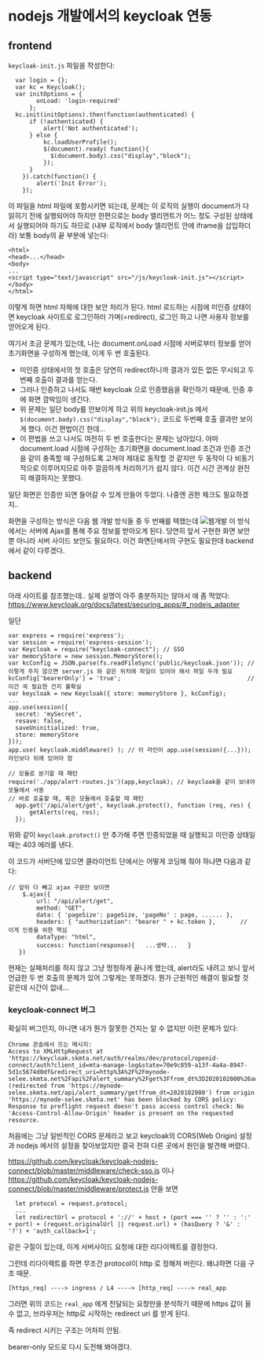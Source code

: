 # nodejs 개발에서의 keycloak 연동

## frontend

```keycloak-init.js``` 파일을 작성한다:
```
  var login = {};
  var kc = Keycloak();
  var initOptions = {
        onLoad: 'login-required'
      };
  kc.init(initOptions).then(function(authenticated) {
      if (!authenticated) {
          alert('Not authenticated');
      } else {
          kc.loadUserProfile();
          $(document).ready( function(){
            $(document.body).css("display","block");
          });
      }
    }).catch(function() {
        alert('Init Error');
    });
```
이 파일을 html 파일에 포함시키면 되는데, 문제는 이 로직의 실행이 document가 다 읽히기 전에 실행되어야 하지만 한편으로는 body 엘리먼트가 어느 정도 구성된 상태에서 실행되어야 하기도 하므로 (내부 로직에서 body 엘리먼트 안에 iframe을 삽입하더라) 보통 body의 끝 부분에 넣는다:
```
<html>
<head>...</head>
<body>
...
<script type="text/javascript" src="/js/keycloak-init.js"></script>
</body>
</html>
```

이렇게 하면 html 자체에 대한 보안 처리가 된다. html 로드하는 시점에 미인증 상태이면 keycloak 사이트로 로그인하러 가며(=redirect),
로그인 하고 나면 사용자 정보를 얻어오게 된다.

여기서 조금 문제가 있는데, 나는 document.onLoad 시점에 서버로부터 정보를 얻어 초기화면을 구성하게 했는데, 이게 두 번 호출된다.
* 미인증 상태에서의 첫 호출은 당연히 redirect하니까 결과가 있든 없든 무시되고 두번째 호출이 결과를 얻는다.
* 그러나 인증하고 나서도 매번 keycloak 으로 인증했음을 확인하기 때문에, 인증 후에 화면 깜박임이 생긴다.
* 위 문제는 일단 body를 안보이게 하고 위의 keycloak-init.js 에서 ```$(document.body).css("display","block");``` 코드로 
  두번째 호출 결과만 보이게 했다. 이건 편법이긴 한데...
* 이 편법을 쓰고 나서도 여전히 두 번 호출한다는 문제는 남아있다. 아마 document.load 시점에 구성하는 초기화면을 
  document.load 조건과 인증 조건을 같이 충족할 때 구성하도록 고쳐야 제대로 동작할 것 같지만 두 동작이 다 비동기적으로 이루어지므로
  아주 깔끔하게 처리하기가 쉽지 않다. 이건 시간 관계상 완전히 해결하지는 못했다.

일단 화면은 인증만 되면 들어갈 수 있게 만들어 두었다. 나중엔 권한 체크도 필요하겠지..

화면을 구성하는 방식은 다음 웹 개발 방식들 중 두 번째를 택했는데
![웹개발](https://github.com/anabaral/aws-etude/blob/master/img/web_dev_diagram.svg)
이 방식에서는 서버에 Ajax를 통해 주요 정보를 받아오게 된다.
당연히 앞서 구현한 화면 보안 뿐 아니라 서버 사이드 보안도 필요하다. 이건 화면단에서의 구현도 필요한데 backend에서 같이 다루겠다.

## backend 

아래 사이트를 참조했는데.. 실제 설명이 아주 충분하지는 않아서 애 좀 먹었다:
https://www.keycloak.org/docs/latest/securing_apps/#_nodejs_adapter

일단 
```
var express = require('express');
var session = require('express-session');
var Keycloak = require("keycloak-connect"); // SSO
var memoryStore = new session.MemoryStore();
var kcConfig = JSON.parse(fs.readFileSync('public/keycloak.json')); // 이렇게 주지 않으면 server.js 와 같은 위치에 파일이 있어야 해서 파일 두개 필요
kcConfig['bearerOnly'] = 'true';                                    // 이건 꼭 필요한 건지 불확실
var keycloak = new Keycloak({ store: memoryStore }, kcConfig);
...
app.use(session({
  secret: 'mySecret',
  resave: false,
  saveUninitialized: true,
  store: memoryStore
}));
app.use( keycloak.middleware() ); // 이 라인이 app.use(session({...})); 라인보다 뒤에 있어야 함

// 모듈로 분기할 때 패턴
require('./app/alert-routes.js')(app,keycloak); // keycloak을 같이 보내야 모듈에서 사용
// 바로 호출할 때, 혹은 모듈에서 호출할 때 패턴
  app.get('/api/alert/get', keycloak.protect(), function (req, res) {
      getAlerts(req, res);
  });
```
위와 같이 ```keycloak.protect()``` 만 추가해 주면 인증되었을 때 실행되고 미인증 상태일 때는 403 에러를 낸다.

이 코드가 서버단에 있으면 클라이언트 단에서는 어떻게 코딩해 줘야 하냐면 다음과 같다:
```
// 앞뒤 다 빼고 ajax 구문만 보이면
    $.ajax({
        url: "/api/alert/get",
        method: "GET",
        data: { 'pageSize': pageSize, 'pageNo' : page, ...... },
        headers: { "authorization": "bearer " + kc.token },       // 이게 인증을 위한 핵심
        dataType: "html",
        success: function(response){   ...생략...   }
   })
```
현재는 실패처리를 하지 않고 그냥 멍청하게 끝나게 했는데, alert라도 내려고 보니 앞서 언급한 두 번 호출의 문제가 있어 그렇게는 못하겠다.
뭔가 근원적인 해결이 필요할 것 같은데 시간이 없네... 

### keycloak-connect 버그

확실히 버그인지, 아니면 내가 뭔가 잘못한 건지는 알 수 없지만 이런 문제가 있다:
```
Chrome 콘솔에서 뜨는 메시지:
Access to XMLHttpRequest at 'https://keycloak.skmta.net/auth/realms/dev/protocol/openid-connect/auth?client_id=mta-manage-log&state=70e9c859-a13f-4a4a-8947-5d1c5674d0df&redirect_uri=http%3A%2F%2Fmynode-selee.skmta.net%2Fapi%2Falert_summary%2Fget%3Ffrom_dt%3D2020102000%26auth_callback%3D1&scope=openid&response_type=code' (redirected from 'https://mynode-selee.skmta.net/api/alert_summary/get?from_dt=2020102000') from origin 'https://mynode-selee.skmta.net' has been blocked by CORS policy: Response to preflight request doesn't pass access control check: No 'Access-Control-Allow-Origin' header is present on the requested resource.
```
처음에는 그냥 일반적인 CORS 문제라고 보고 keycloak의 CORS(Web Origin) 설정과 nodejs 에서의 설정을 찾아보았지만
결국 전혀 다른 곳에서 원인을 발견해 버렸다.

https://github.com/keycloak/keycloak-nodejs-connect/blob/master/middleware/check-sso.js 이나<br>
https://github.com/keycloak/keycloak-nodejs-connect/blob/master/middleware/protect.js
안을 보면 
```
  let protocol = request.protocol;
  ...
  let redirectUrl = protocol + '://' + host + (port === '' ? '' : ':' + port) + (request.originalUrl || request.url) + (hasQuery ? '&' : '?') + 'auth_callback=1';
```
같은 구절이 있는데, 이게 서버사이드 요청에 대한 리다이렉트를 결정한다.

그런데 리다이렉트를 하면 무조건 protocol이 http 로 정해져 버린다.
왜냐하면 다음 구조 때문.
```
[https_req] ----> ingress / L4 ----> [http_req] ----> real_app
```
그러면 위의 코드는 ```real_app``` 에게 전달되는 요청만을 분석하기 때문에 https 값이 올 수 없고,
브라우저는 http로 시작하는 redirect uri 를 받게 된다.

즉 redirect 시키는 구조는 어차피 안됨.

bearer-only 모드로 다시 도전해 봐야겠다.




